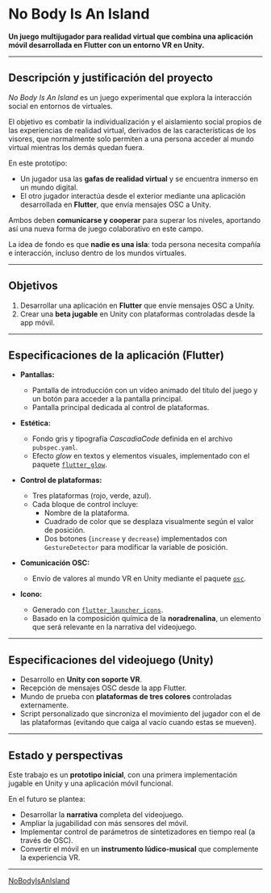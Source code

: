 # No Body Is An Island

**Un juego multijugador para realidad virtual que combina una aplicación móvil desarrollada en Flutter con un entorno VR en Unity.**

---

## Descripción y justificación del proyecto
*No Body Is An Island* es un juego experimental que explora la interacción social en entornos de virtuales.  

El objetivo es combatir la individualización y el aislamiento social propios de las experiencias de realidad virtual, derivados de las características de los visores, que normalmente solo permiten a una persona acceder al mundo virtual mientras los demás quedan fuera. 

En este prototipo:  
- Un jugador usa las **gafas de realidad virtual** y se encuentra inmerso en un mundo digital.  
- El otro jugador interactúa desde el exterior mediante una aplicación desarrollada en **Flutter**, que envía mensajes OSC a Unity.  

Ambos deben **comunicarse y cooperar** para superar los niveles, aportando así una nueva forma de juego colaborativo en este campo.  

La idea de fondo es que **nadie es una isla**: toda persona necesita compañía e interacción, incluso dentro de los mundos virtuales.

---

## Objetivos
1. Desarrollar una aplicación en **Flutter** que envíe mensajes OSC a Unity.  
2. Crear una **beta jugable** en Unity con plataformas controladas desde la app móvil.  

---

## Especificaciones de la aplicación (Flutter)
- **Pantallas:**  
  - Pantalla de introducción con un vídeo animado del título del juego y un botón para acceder a la pantalla principal.  
  - Pantalla principal dedicada al control de plataformas.  

- **Estética:**  
  - Fondo gris y tipografía *CascadiaCode* definida en el archivo `pubspec.yaml`.  
  - Efecto *glow* en textos y elementos visuales, implementado con el paquete [`flutter_glow`](https://pub.dev/packages/flutter_glow).  

- **Control de plataformas:**  
  - Tres plataformas (rojo, verde, azul).  
  - Cada bloque de control incluye:  
    - Nombre de la plataforma.  
    - Cuadrado de color que se desplaza visualmente según el valor de posición.  
    - Dos botones (`increase` y `decrease`) implementados con `GestureDetector` para modificar la variable de posición.  

- **Comunicación OSC:**  
  - Envío de valores al mundo VR en Unity mediante el paquete [`osc`](https://pub.dev/packages/osc).  

- **Icono:**  
  - Generado con [`flutter_launcher_icons`](https://pub.dev/packages/flutter_launcher_icons).  
  - Basado en la composición química de la **noradrenalina**, un elemento que será relevante en la narrativa del videojuego.  

---

## Especificaciones del videojuego (Unity)
- Desarrollo en **Unity con soporte VR**.  
- Recepción de mensajes OSC desde la app Flutter.  
- Mundo de prueba con **plataformas de tres colores** controladas externamente.  
- Script personalizado que sincroniza el movimiento del jugador con el de las plataformas (evitando que caiga al vacío cuando estas se mueven).  

---

## Estado y perspectivas
Este trabajo es un **prototipo inicial**, con una primera implementación jugable en Unity y una aplicación móvil funcional.  

En el futuro se plantea:  
- Desarrollar la **narrativa** completa del videojuego.  
- Ampliar la jugabilidad con más sensores del móvil.  
- Implementar control de parámetros de sintetizadores en tiempo real (a través de OSC).  
- Convertir el móvil en un **instrumento lúdico-musical** que complemente la experiencia VR.  

---

[NoBodyIsAnIsland](https://www.instagram.com/p/C38S6ttijD6/?img_index=1)

